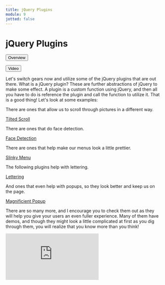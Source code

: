 ```yaml
---
title: jQuery Plugins
module: 9
jotted: false
---
```


# jQuery Plugins

<div class="tab">
  <button class="tablinks active" onclick="openTab(event, 'Overview')">Overview</button>

  <button class="tablinks" onclick="openTab(event, 'video')">Video</button>

</div>
<div id="Overview" class="tabcontent" style="display:block">
<div class="tabhtml" markdown="1">

Let's switch gears now and utilize some of the jQuery plugins that are out there.  What is a jQuery plugin?  These are further abstractions of jQuery to make some effect.  A plugin is a custom function using jQuery, and then all you have to do is reference the plugin and call the function to utilize it.  That is a good thing!  Let's look at some examples:

There are ones that allow us to scroll through pictures in a different way.

<a href="http://www.thepetedesign.com/demos/tiltedpage_scroll_demo.html" target="_new">Tilted Scroll</a>

There are ones that do face detection.

<a href="http://facedetection.jaysalvat.com/" target="_new">Face Detection</a>

There are ones that help make our menus look a little prettier.

<a href="https://github.com/alizahid/slinky" target="_new">Slinky Menu</a>

The following plugins help with lettering.

<a href="http://letteringjs.com/" target="_new">Lettering</a>

And ones that even help with popups, so they look better and keep us on the page.

<a href="https://dimsemenov.com/plugins/magnific-popup/" target="_new">Magnificient Popup</a>

There are so many more, and I encourage you to check them out as they will help you give your users an even fuller experience.  Many of them have demos, and though they might look a little complicated at first as you dig through them, you will realize that you know more than you think!
</div>
</div>

<div id="video" class="tabcontent">
<div class="tabhtml" markdown="1">

<div class="embed-responsive embed-responsive-16by9"><iframe class="embed-responsive-item" src="https://www.youtube.com/embed/qfrC1FrP4NA" frameborder="0" allowfullscreen></iframe></div>

</div>
</div>
